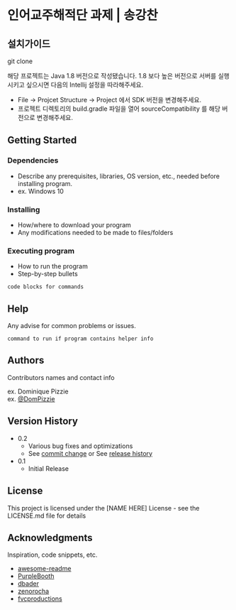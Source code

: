 # 인어교주해적단 과제 | 송강찬

## 설치가이드

git clone

해당 프로젝트는 Java 1.8 버전으로 작성됐습니다.
1.8 보다 높은 버전으로 서버를 실행시키고 싶으시면
다음의 Intellij 설정을 따라해주세요.
* File -> Projcet Structure -> Project 에서 SDK 버전을 변경해주세요.
* 프로젝트 디렉토리의 build.gradle 파일을 열어 sourceCompatibility 를 해당 버전으로 변경해주세요.



## Getting Started

### Dependencies

* Describe any prerequisites, libraries, OS version, etc., needed before installing program.
* ex. Windows 10

### Installing

* How/where to download your program
* Any modifications needed to be made to files/folders

### Executing program

* How to run the program
* Step-by-step bullets
```
code blocks for commands
```

## Help

Any advise for common problems or issues.
```
command to run if program contains helper info
```

## Authors

Contributors names and contact info

ex. Dominique Pizzie  
ex. [@DomPizzie](https://twitter.com/dompizzie)

## Version History

* 0.2
    * Various bug fixes and optimizations
    * See [commit change]() or See [release history]()
* 0.1
    * Initial Release

## License

This project is licensed under the [NAME HERE] License - see the LICENSE.md file for details

## Acknowledgments

Inspiration, code snippets, etc.
* [awesome-readme](https://github.com/matiassingers/awesome-readme)
* [PurpleBooth](https://gist.github.com/PurpleBooth/109311bb0361f32d87a2)
* [dbader](https://github.com/dbader/readme-template)
* [zenorocha](https://gist.github.com/zenorocha/4526327)
* [fvcproductions](https://gist.github.com/fvcproductions/1bfc2d4aecb01a834b46)
